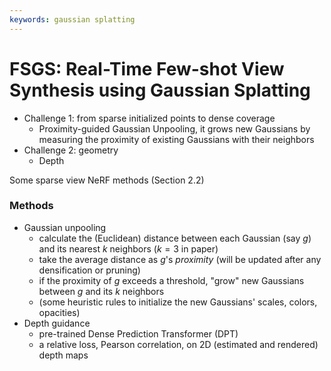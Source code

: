 ```yaml
---
keywords: gaussian splatting
---
```


# FSGS: Real-Time Few-shot View Synthesis using Gaussian Splatting

<link rel="stylesheet" href="/notes/katex.min.css">

- Challenge 1: from sparse initialized points to dense coverage
  - Proximity-guided Gaussian Unpooling, it grows new Gaussians by measuring the proximity of existing Gaussians with their neighbors
- Challenge 2: geometry
  - Depth

Some sparse view NeRF methods (Section 2.2)

### Methods

- Gaussian unpooling
  - calculate the (Euclidean) distance between each Gaussian (say $g$) and its nearest $k$ neighbors ($k=3$ in paper)
  - take the average distance as $g$'s _proximity_ (will be updated after any densification or pruning)
  - if the proximity of $g$ exceeds a threshold, "grow" new Gaussians between $g$ and its $k$ neighbors
  - (some heuristic rules to initialize the new Gaussians' scales, colors, opacities)
- Depth guidance
  - pre-trained Dense Prediction Transformer (DPT)
  - a relative loss, Pearson correlation, on 2D (estimated and rendered) depth maps

